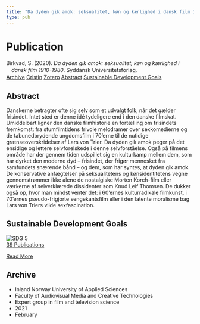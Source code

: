 ```yaml
---
title: "Da dyden gik amok: seksualitet, køn og kærlighed i dansk film 1910-1980"
type: pub
---
```

<h1>Publication</h1>
<article id="csl-bib-container-6UM9TTSQ" class="csl-bib-container">
  <div class="csl-bib-body" style="line-height: 1.35; padding-left: 1em; text-indent:-1em;">
  <div class="csl-entry">Birkvad, S. (2020). <i>Da dyden gik amok: seksualitet, k&#xF8;n og k&#xE6;rlighed i dansk film 1910-1980</i>. Syddansk Universitetsforlag.</div>
</div>
  <div class="csl-bib-buttons">
    <a href="#taxonomy-article-6UM9TTSQ" class="csl-bib-button">Archive</a>
    <a href="https://app.cristin.no/results/show.jsf?id=1885352" alt="Cristin URL" class="csl-bib-button">Cristin</a>
    <a href="http://zotero.org/groups/5022929/items/6UM9TTSQ" alt="Zotero URL" class="csl-bib-button">Zotero</a>
    <a href="#abstract-article-6UM9TTSQ" class="csl-bib-button">Abstract</a>
    <a href="#sdg-article-6UM9TTSQ" class="csl-bib-button">Sustainable Development Goals</a>
  </div>
  <div id="csl-bib-meta-container-6UM9TTSQ"></div>
</article>
<div id="csl-bib-meta-6UM9TTSQ" class="csl-bib-meta">
  <article id="abstract-article-6UM9TTSQ" class="abstract-article">
    <h1>Abstract</h1>
    Danskerne betragter ofte sig selv som et udvalgt folk, når det gælder frisindet. Intet sted er denne idé tydeligere end i den danske filmskat. Umiddelbart ligner den danske filmhistorie en fortælling om frisindets fremkomst: fra stumfilmtidens frivole melodramer over sexkomedierne og de tabunedbrydende ungdomsfilm i 70’erne til de nutidige grænseoverskridelser af Lars von Trier. Da dyden gik amok peger på det ensidige og lettere selvforelskede i denne selvforståelse. Også på filmens område har der gennem tiden udspillet sig en kulturkamp mellem dem, som har dyrket den moderne dyd – frisindet, der frigør mennesket fra samfundets snærende bånd – og dem, som har syntes, at dyden gik amok. De konservative anfægtelser på seksualitetens og kønsidentitetens vegne gennemstrømmer ikke alene de nostalgiske Morten Korch-film eller værkerne af selverklærede dissidenter som Knud Leif Thomsen. De dukker også op, hvor man mindst venter det: i 60’ernes kulturradikale filmkunst, i 70’ernes pseudo-frigjorte sengekantsfilm eller i den latente moralisme bag Lars von Triers vilde sexfascination.
  </article>
  <article id="sdg-article-6UM9TTSQ" class="sdg-article">
    <h1>Sustainable Development Goals</h1>
    <div class="sdg-container"><div id="sdg5" class="sdg">
<img src="{{< params subfolder >}}images/sdg/sdg05_en.png" class="image" alt="SDG 5">
<div class="sdg-overlay">
<a href="{{< params subfolder >}}en/archive/?sdg=5#archive" class="sdg-publication-count"><span>39</span> Publications</a>
<p><a href="https://sdgs.un.org/goals/goal5" class="sdg-read-more">Read More</a></p>
</div>
</div></div>
  </article>
  <article id="taxonomy-article-6UM9TTSQ" class="taxonomy-article">
    <h1>Archive</h1>
    <ul>
      <li>Inland Norway University of Applied Sciences</li>
      <li>Faculty of Audiovisual Media and Creative Technologies</li>
      <li>Expert group in film and television science</li>
      <li>2021</li>
      <li>February</li>
    </ul>
  </article>
</div>
